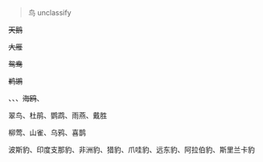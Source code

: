 



> 鸟   unclassify

~~天鹅~~

~~大雁~~

~~鸳鸯~~

~~鹈鹕~~

、、、~~海鸥~~、

翠鸟、杜鹃、鹦鹉、雨燕、戴胜

柳莺、山雀、乌鸦、喜鹊













波斯豹、印度支那豹、非洲豹、猎豹、爪哇豹、远东豹、阿拉伯豹、斯里兰卡豹